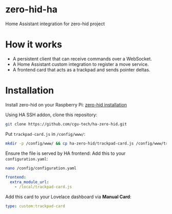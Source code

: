 # zero-hid-ha
Home Assistant integration for zero-hid project

# How it works
- A persistent client that can receive commands over a WebSocket.
- A Home Assistant custom integration to register a move service.
- A frontend card that acts as a trackpad and sends pointer deltas.
 
# Installation
Install zero-hid on your Raspberry Pi: 
[zero-hid installation](https://github.com/cgu-tech/zero-hid)

Using HA SSH addon, clone this repository:
```bash
git clone https://github.com/cgu-tech/ha-zero-hid.git
```

Put `trackpad-card.js` in `/config/www/`:
```bash
mkdir -p /config/www/ && cp ha-zero-hid/trackpad-card.js /config/www/trackpad-card.js
```

Ensure the file is served by HA frontend:
Add this to your `configuration.yaml`:
```bash
nano /config/configuration.yaml
```
```yaml
frontend:
  extra_module_url:
    - /local/trackpad-card.js
```


Add this card to your Lovelace dashboard via **Manual Card**:
```yaml
type: custom:trackpad-card
```
